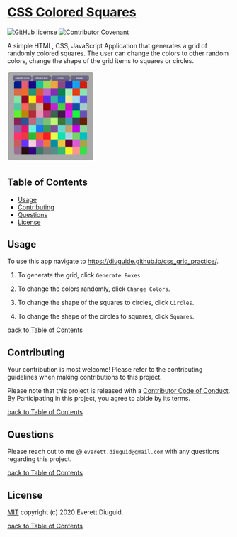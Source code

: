 # [CSS Colored Squares](https://diuguide.github.io/css_grid_practice/)

[![GitHub license](https://img.shields.io/github/license/diuguide/symptom_tracker)](LICENSE)
[![Contributor Covenant](https://img.shields.io/badge/Contributor%20Covenant-v2.0%20adopted-ff69b4.svg)](code_of_conduct.md)

A simple HTML, CSS, JavaScript Application that generates a grid of randomly colored squares.  The user can change the colors to other random colors, change the shape of the grid items to squares or circles. 

<img src="screenshot_grid.png" width="200px">

## Table of Contents

- [Usage](#usage)
- [Contributing](#contributing)
- [Questions](#questions)
- [License](#license)

## Usage

To use this app navigate to <https://diuguide.github.io/css_grid_practice/>.

1. To generate the grid, click ```Generate Boxes```.

1. To change the colors randomly, click ```Change Colors```.

1. To change the shape of the squares to circles, click ```Circles```.

1. To change the shape of the circles to squares, click ```Squares```.



[back to Table of Contents](#table-of-contents)

## Contributing

Your contribution is most welcome! Please refer to the contributing guidelines when making contributions to this project.

Please note that this project is released with a [Contributor Code of Conduct](code_of_conduct.md). By Participating in this project, you agree to abide by its terms.

[back to Table of Contents](#table-of-contents)


## Questions

Please reach out to me @ ```everett.diuguid@gmail.com``` with any questions regarding this project.

[back to Table of Contents](#table-of-contents)


## License

[MIT](LICENSE) copyright (c) 2020 Everett Diuguid.

[back to Table of Contents](#table-of-contents)
